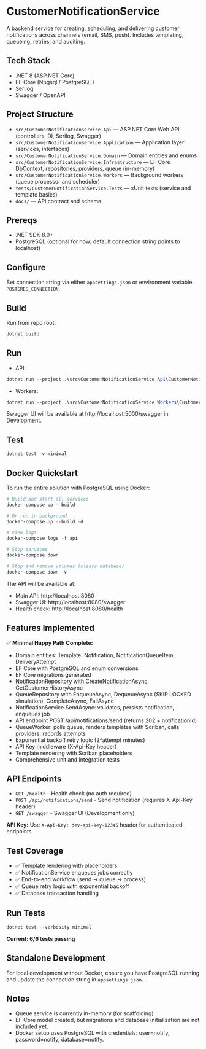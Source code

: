 # CustomerNotificationService

A backend service for creating, scheduling, and delivering customer notifications across channels (email, SMS, push). Includes templating, queueing, retries, and auditing.

## Tech Stack
- .NET 8 (ASP.NET Core)
- EF Core (Npgsql / PostgreSQL)
- Serilog
- Swagger / OpenAPI

## Project Structure
- `src/CustomerNotificationService.Api` — ASP.NET Core Web API (controllers, DI, Serilog, Swagger)
- `src/CustomerNotificationService.Application` — Application layer (services, interfaces)
- `src/CustomerNotificationService.Domain` — Domain entities and enums
- `src/CustomerNotificationService.Infrastructure` — EF Core DbContext, repositories, providers, queue (in-memory)
- `src/CustomerNotificationService.Workers` — Background workers (queue processor and scheduler)
- `tests/CustomerNotificationService.Tests` — xUnit tests (service and template basics)
- `docs/` — API contract and schema

## Prereqs
- .NET SDK 8.0+
- PostgreSQL (optional for now; default connection string points to localhost)

## Configure
Set connection string via either `appsettings.json` or environment variable `POSTGRES_CONNECTION`.

## Build
Run from repo root:

```powershell
dotnet build
```

## Run
- API:

```powershell
dotnet run --project .\src\CustomerNotificationService.Api\CustomerNotificationService.Api.csproj
```

- Workers:

```powershell
dotnet run --project .\src\CustomerNotificationService.Workers\CustomerNotificationService.Workers.csproj
```

Swagger UI will be available at http://localhost:5000/swagger in Development.

## Test

```powershell
dotnet test -v minimal
```

## Docker Quickstart

To run the entire solution with PostgreSQL using Docker:

```powershell
# Build and start all services
docker-compose up --build

# Or run in background
docker-compose up --build -d

# View logs
docker-compose logs -f api

# Stop services
docker-compose down

# Stop and remove volumes (clears database)
docker-compose down -v
```

The API will be available at:
- Main API: http://localhost:8080
- Swagger UI: http://localhost:8080/swagger  
- Health check: http://localhost:8080/health

## Features Implemented

✅ **Minimal Happy Path Complete:**
- Domain entities: Template, Notification, NotificationQueueItem, DeliveryAttempt
- EF Core with PostgreSQL and enum conversions
- EF Core migrations generated
- NotificationRepository with CreateNotificationAsync, GetCustomerHistoryAsync
- QueueRepository with EnqueueAsync, DequeueAsync (SKIP LOCKED simulation), CompleteAsync, FailAsync
- NotificationService.SendAsync: validates, persists notification, enqueues job
- API endpoint POST /api/notifications/send (returns 202 + notificationId)
- QueueWorker: polls queue, renders templates with Scriban, calls providers, records attempts
- Exponential backoff retry logic (2^attempt minutes)
- API Key middleware (X-Api-Key header)
- Template rendering with Scriban placeholders
- Comprehensive unit and integration tests

## API Endpoints

- `GET /health` - Health check (no auth required)
- `POST /api/notifications/send` - Send notification (requires X-Api-Key header)
- `GET /swagger` - Swagger UI (Development only)

**API Key:** Use `X-Api-Key: dev-api-key-12345` header for authenticated endpoints.

## Test Coverage

- ✅ Template rendering with placeholders
- ✅ NotificationService enqueues jobs correctly  
- ✅ End-to-end workflow (send → queue → process)
- ✅ Queue retry logic with exponential backoff
- ✅ Database transaction handling

## Run Tests

```powershell
dotnet test --verbosity minimal
```

**Current: 6/6 tests passing**

## Standalone Development

For local development without Docker, ensure you have PostgreSQL running and update the connection string in `appsettings.json`.

## Notes
- Queue service is currently in-memory (for scaffolding).
- EF Core model created, but migrations and database initialization are not included yet.
- Docker setup uses PostgreSQL with credentials: user=notify, password=notify, database=notify.
